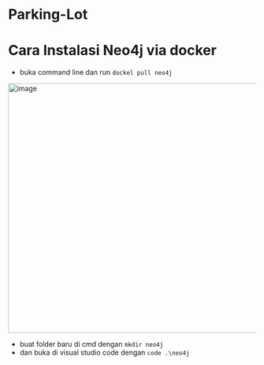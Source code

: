 # Parking-Lot
# Cara Instalasi Neo4j via docker
* buka command line dan run `dockel pull neo4j`
<img width="508" alt="image" src="https://user-images.githubusercontent.com/101171434/209582961-6f69a642-a539-46ae-b5e4-a8cb2317bc24.png">

* buat folder baru di cmd dengan `mkdir neo4j`
* dan buka di visual studio code dengan `code .\neo4j`




